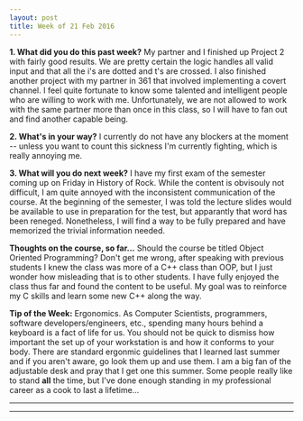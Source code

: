 ```yaml
---
layout: post
title: Week of 21 Feb 2016
---
```


**1. What did you do this past week?**
My partner and I finished up Project 2 with fairly good results. We are pretty certain the logic handles all valid input and that all the i's are dotted and t's are crossed. I also finished another project with my partner in 361 that involved implementing a covert channel. I feel quite fortunate to know some talented and intelligent people who are willing to work with me. Unfortunately, we are not allowed to work with the same partner more than once in this class, so I will have to fan out and find another capable being. 

**2. What's in your way?**
I currently do not have any blockers at the moment -- unless you want to count this sickness I'm currently fighting, which is really annoying me.

**3. What will you do next week?**
I have my first exam of the semester coming up on Friday in History of Rock. While the content is obvisouly not difficult, I am quite annoyed with the inconsistent communication of the course. At the beginning of the semester, I was told the lecture slides would be available to use in preparation for the test, but apparantly that word has been reneged. Nonetheless, I will find a way to be fully prepared and have memorized the trivial information needed.

**Thoughts on the course, so far...**
Should the course be titled Object Oriented Programming? Don't get me wrong, after speaking with previous students I knew the class was more of a C++ class than OOP, but I just wonder how misleading that is to other students. I have fully enjoyed the class thus far and found the content to be useful. My goal was to reinforce my C skills and learn some new C++ along the way.

**Tip of the Week:** 
Ergonomics. As Computer Scientists, programmers, software developers/engineers, etc., spending many hours behind a keyboard is a fact of life for us. You should not be quick to dismiss how important the set up of your workstation is and how it conforms to your body. There are standard ergonmic guidelines that I learned last summer and if you aren't aware, go look them up and use them. I am a big fan of the adjustable desk and pray that I get one this summer. Some people really like to stand **all** the time, but I've done enough standing in my professional career as a cook to last a lifetime...

----
**** 
